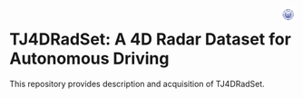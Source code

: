 <img src="docs/logo/TONGJI.jpeg" align="right" width="5%">

# TJ4DRadSet: A 4D Radar Dataset for Autonomous Driving 

This repository provides description and acquisition of TJ4DRadSet.
